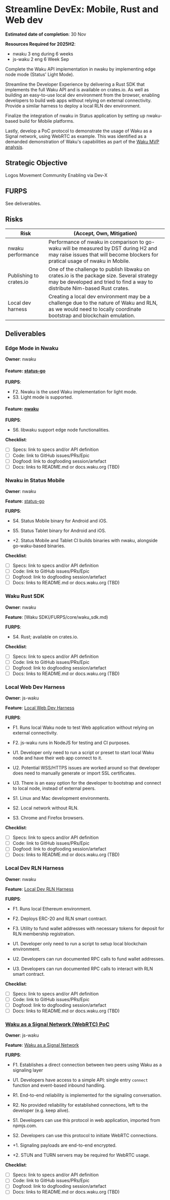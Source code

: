 # Streamline DevEx: Mobile, Rust and Web dev

**Estimated date of completion**: 30 Nov

**Resources Required for 2025H2**:
- nwaku 3 eng during 6 weeks
- js-waku 2 eng 6 Week Sep

Complete the Waku API implementation in nwaku by implementing edge node mode (Status' Light Mode).

Streamline the Developer Experience by delivering a Rust SDK that implements the full Waku API and is available on crates.io.
As well as building an easy-to-use local dev environment from the browser, enabling developers to build web apps without
relying on external connectivity. Provide a similar harness to deploy a local RLN dev environment.

Finalize the integration of nwaku in Status application by setting up nwaku-based build for Mobile platforms.

Lastly, develop a PoC protocol to demonstrate the usage of Waku as a Signal network, using WebRTC as example.
This was identified as a demanded demonstration of Waku's capabilities as part of the [Waku MVP analysis](https://www.notion.so/Waku-MVP-1838f96fb65c8039acabf8a6a1e689e7).

## Strategic Objective

Logos Movement Community Enabling via Dev-X

## FURPS

See deliverables.

## Risks

| Risk                    | (Accept, Own, Mitigation)                                                                                                                                                |
|-------------------------|--------------------------------------------------------------------------------------------------------------------------------------------------------------------------|
| nwaku performance       | Performance of nwaku in comparison to go-waku will be measured by DST during H2 and may raise issues that will become blockers for pratical usage of nwaku in Mobile.    |
| Publishing to crates.io | One of the challenge to publish libwaku on crates.io is the package size. Several strategy may be developed and tried to find a way to distribute Nim-based Rust crates. |
| Local dev harness       | Creating a local dev environment may be a challenge due to the nature of Waku and RLN, as we would need to locally coordinate bootstrap and blockchain emulation.        |

## Deliverables

### Edge Mode in Nwaku

**Owner**: nwaku

#### **Feature**: [status-go](/FURPS/application/status_go.md)

**FURPS**:
- F2. Nwaku is the used Waku implementation for light mode.
- S3. Light mode is supported. 

#### **Feature**: [nwaku](/FURPS/application/nwaku.md)

**FURPS**:
- S6. libwaku support edge node functionalities. 

**Checklist**:
- [ ] Specs: link to specs and/or API definition
- [ ] Code: link to GitHub issues/PRs/Epic
- [ ] Dogfood: link to dogfooding session/artefact
- [ ] Docs: links to README.md or docs.waku.org (TBD)

### Nwaku in Status Mobile

**Owner**: nwaku

**Feature**: [status-go](/FURPS/application/status_go.md)

**FURPS**:
- S4. Status Mobile binary for Android and iOS.
- S5. Status Tablet binary for Android and iOS. 

- +2. Status Mobile and Tablet CI builds binaries with nwaku, alongside go-waku-based binaries.

**Checklist**:
- [ ] Specs: link to specs and/or API definition
- [ ] Code: link to GitHub issues/PRs/Epic
- [ ] Dogfood: link to dogfooding session/artefact
- [ ] Docs: links to README.md or docs.waku.org (TBD)

### Waku Rust SDK

**Owner**: nwaku

**Feature**: [Waku SDK(/FURPS/core/waku_sdk.md)

**FURPS**:
- S4. Rust; available on crates.io.

**Checklist**:
- [ ] Specs: link to specs and/or API definition
- [ ] Code: link to GitHub issues/PRs/Epic
- [ ] Dogfood: link to dogfooding session/artefact
- [ ] Docs: links to README.md or docs.waku.org (TBD)

### Local Web Dev Harness

**Owner**: js-waku

**Feature**: [Local Web Dev Harness](/FURPS/application/local_web_dev_harness.md)

**FURPS**:

- F1. Runs local Waku node to test Web application without relying on external connectivity.
- F2. js-waku runs in NodeJS for testing and CI purposes.

- U1. Developer only need to run a script or preset to start local Waku node and have their web app connect to it.
- U2. Potential WSS/HTTPS issues are worked around so that developer does need to manually generate or import SSL certificates.
- U3. There is an easy option for the developer to bootstrap and connect to local node, instead of external peers.

- S1. Linux and Mac development environments.
- S2. Local network without RLN.
- S3. Chrome and Firefox browsers.

**Checklist**:
- [ ] Specs: link to specs and/or API definition
- [ ] Code: link to GitHub issues/PRs/Epic
- [ ] Dogfood: link to dogfooding session/artefact
- [ ] Docs: links to README.md or docs.waku.org (TBD)

### Local Dev RLN Harness

**Owner**: nwaku

**Feature**: [Local Dev RLN Harness](/FURPS/application/local_dev_rln_harness.md)

**FURPS**:
- F1. Runs local Ethereum environment.
- F2. Deploys ERC-20 and RLN smart contract.
- F3. Utility to fund wallet addresses with necessary tokens for deposit for RLN membership registration.

- U1. Developer only need to run a script to setup local blockchain environment.
- U2. Developers can run documented RPC calls to fund wallet addresses.
- U3. Developers can run documented RPC calls to interact with RLN smart contract.

**Checklist**:
- [ ] Specs: link to specs and/or API definition
- [ ] Code: link to GitHub issues/PRs/Epic
- [ ] Dogfood: link to dogfooding session/artefact
- [ ] Docs: links to README.md or docs.waku.org (TBD)

### [Waku as a Signal Network (WebRTC) PoC](https://github.com/waku-org/pm/issues/298)

**Owner**: js-waku

**Feature**: [Waku as a Signal Network](/FURPS/application/signal_network.md)

**FURPS**:

- F1. Establishes a direct connection between two peers using Waku as a signaling layer

- U1. Developers have access to a simple API: single entry `connect` function and event-based inbound handling.

- R1. End-to-end reliability is implemented for the signaling conversation.
- R2. No provided reliability for established connections, left to the developer (e.g. keep alive).

- S1. Developers can use this protocol in web application, imported from npmjs.com.
- S2. Developers can use this protocol to initiate WebRTC connections.

- +1. Signaling payloads are end-to-end encrypted.
- +2. STUN and TURN servers may be required for WebRTC usage.

**Checklist**:
- [ ] Specs: link to specs and/or API definition
- [ ] Code: link to GitHub issues/PRs/Epic
- [ ] Dogfood: link to dogfooding session/artefact
- [ ] Docs: links to README.md or docs.waku.org (TBD)